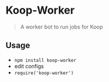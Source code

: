 # Koop-Worker
> A worker bot to run jobs for Koop

## Usage
- `npm install koop-worker`
- edit configs
- `require('koop-worker')`
